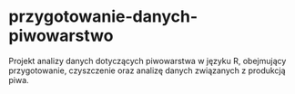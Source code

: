 # przygotowanie-danych-piwowarstwo
Projekt analizy danych dotyczących piwowarstwa w języku R, obejmujący przygotowanie, czyszczenie oraz analizę danych związanych z produkcją piwa.
